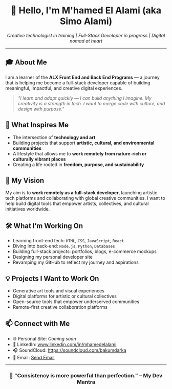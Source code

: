 <!-- GitHub Profile README Template -->

<h1 align="center">👋 Hello, I'm M'hamed El Alami (aka Simo Alami)</h1>
<p align="center"><em>Creative technologist in training | Full-Stack Developer in progress | Digital nomad at heart</em></p>

---

<h2>🎓 About Me</h2>

I am a learner of the <strong>ALX Front End and Back End Programs</strong> — a journey that is helping me become a full-stack developer capable of building meaningful, impactful, and creative digital experiences.

> <em>"I learn and adapt quickly — I can build anything I imagine. My creativity is a strength in tech. I want to merge code with culture, and design with purpose."</em>

<h2>🌟 What Inspires Me</h2>

- The intersection of <strong>technology and art</strong>
- Building projects that support <strong>artistic, cultural, and environmental communities</strong>
- A lifestyle that allows me to <strong>work remotely from nature-rich or culturally vibrant places</strong>
- Creating a life rooted in <strong>freedom, purpose, and sustainability</strong>

<h2>🎯 My Vision</h2>

My aim is to <strong>work remotely as a full-stack developer</strong>, launching artistic tech platforms and collaborating with global creative communities. I want to help build digital tools that empower artists, collectives, and cultural initiatives worldwide.

<h2>🛠️ What I’m Working On</h2>

- Learning front-end tech: <code>HTML</code>, <code>CSS</code>, <code>JavaScript</code>, <code>React</code>
- Diving into back-end: <code>Node.js</code>, <code>Python</code>, <code>Databases</code>
- Building full-stack projects: portfolios, blogs, e-commerce mockups
- Designing my personal developer site
- Revamping my GitHub to reflect my journey and aspirations

<h2>💡 Projects I Want to Work On</h2>

- Generative art tools and visual experiences
- Digital platforms for artistic or cultural collectives
- Open-source tools that empower underserved communities
- Remote-first creative collaboration platforms

<h2>📫 Connect with Me</h2>

- 🌐 Personal Site: *Coming soon*
- 💼 LinkedIn: www.linkedin.com/in/mhamedelalami
- 🎧 SoundCloud: https://soundcloud.com/bakumdarka
- 💌 Email: <a href="mailto:elalamimhamed00@gmail.com">Send Email</a>
---

<h3 align="center">🧠 "Consistency is more powerful than perfection." – My Dev Mantra</h3>
